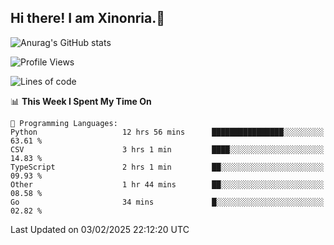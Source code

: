 ## Hi there! I am Xinonria.👋

![Anurag's GitHub stats](https://status-git-main-xinonrias-projects-f26540e3.vercel.app/api?username=xinonria&hide=stars,issues)

<!--START_SECTION:waka-->
![Profile Views](http://img.shields.io/badge/Profile%20Views-0-blue)

![Lines of code](https://img.shields.io/badge/From%20Hello%20World%20I%27ve%20Written-969.8%20thousand%20lines%20of%20code-blue)

📊 **This Week I Spent My Time On** 

```text
💬 Programming Languages: 
Python                   12 hrs 56 mins      ████████████████░░░░░░░░░   63.61 % 
CSV                      3 hrs 1 min         ████░░░░░░░░░░░░░░░░░░░░░   14.83 % 
TypeScript               2 hrs 1 min         ██░░░░░░░░░░░░░░░░░░░░░░░   09.93 % 
Other                    1 hr 44 mins        ██░░░░░░░░░░░░░░░░░░░░░░░   08.58 % 
Go                       34 mins             █░░░░░░░░░░░░░░░░░░░░░░░░   02.82 % 
```


 Last Updated on 03/02/2025 22:12:20 UTC
<!--END_SECTION:waka-->

<!--
**xinonria/xinonria** is a ✨ _special_ ✨ repository because its `README.md` (this file) appears on your GitHub profile.

Here are some ideas to get you started:

- 🔭 I’m currently working on ...
- 🌱 I’m currently learning ...
- 👯 I’m looking to collaborate on ...
- 🤔 I’m looking for help with ...
- 💬 Ask me about ...
- 📫 How to reach me: ...
- 😄 Pronouns: ...
- ⚡ Fun fact: ...
-->
